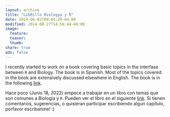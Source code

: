 ```yaml
---
layout: archive
title: "LibRillo Biologya y R"
date: 2014-06-02T09:44:20-04:00
modified: 2014-08-27T14:56:44-04:00
image:
  feature:
  teaser:
  thumb:
share: true
ads: false
---
```



I recently started to work on a book covering basic topics in the interfase between `R` and Biology. The book is in Spanish. Most of the topics covered in the book are extensively discussed elsewhere in English. The book is in the following [link](https://cromanpa94.github.io/libRillo/index.html).

Hace poco (Junio 18, 2022) empece a trabajar en un libro con temas que son comunes a Biologia y `R`. Pueden ver el libro en el siguiente [link](https://cromanpa94.github.io/libRillo/index.html). Si tienen comentarios, sugerencias, o quisieran participar escribiendo algun capitulo, porfavor escribanme! :) 
